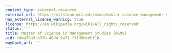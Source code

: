 ```yaml
---
content_type: external-resource
external_url: https://mitsloan.mit.edu/msms/master-science-management-studies
has_external_license_warning: true
license: https://en.wikipedia.org/wiki/All_rights_reserved
status: ''
title: Master of Science in Management Studies (MSMS)
uid: f4ba79a3-b37b-40d4-9a71-f11d8bedbf1b
wayback_url: ''
---
```

